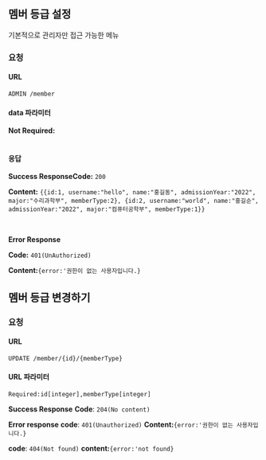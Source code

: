 ## 멤버 등급 설정
기본적으로 관리자만 접근 가능한 메뉴
### 요청
#### URL
 `ADMIN /member`
#### data 파라미터
 **Not Required:**
<br>
<br>
#### 응답

**Success ResponseCode:** `200`

  **Content:**
   `{{id:1, username:"hello", name:"홍길동", admissionYear:"2022", major:"수리과학부", memberType:2}, {id:2, username:"world", name:"홍길순", admissionYear:"2022", major:"컴퓨터공학부", memberType:1}}`

<br>

**Error Response**

  **Code:** `401(UnAuthorized)`

  **Content:**`{error:'권한이 없는 사용자입니다.}`


## 멤버 등급 변경하기
### 요청
#### URL
`UPDATE /member/{id}/{memberType}`
#### URL 파라미터
 `Required:id[integer],memberType[integer]`

 **Success Response**
    **Code**: `204(No content)`
    <br>
    
  **Error response**
  **code**: `401(Unauthorized)`
  **Content:**`{error:'권한이 없는 사용자입니다.}`
  <br>

  **code**: `404(Not found)`
  **content:**`{error:'not found}`



